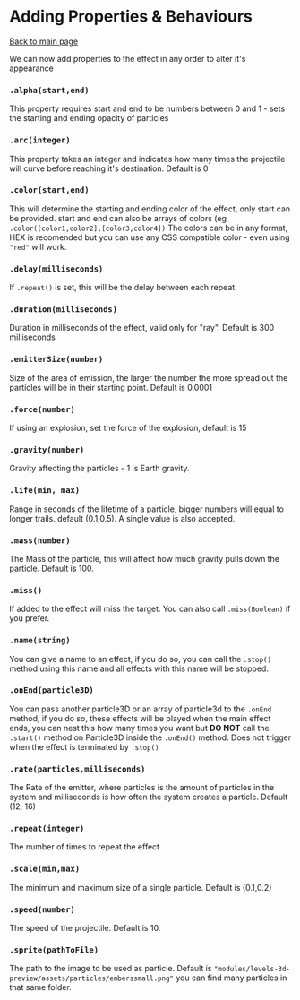 # Adding Properties & Behaviours
[Back to main page](https://github.com/theripper93/canvas3dcompendium/blob/master/wiki/ParticleSystem.md)

We can now add properties to the effect in any order to alter it's appearance

### `.alpha(start,end)`

This property requires start and end to be numbers between 0 and 1 - sets the starting and ending opacity of particles

### `.arc(integer)`

This property takes an integer and indicates how many times the projectile will curve before reaching it's destination. Default is 0

### `.color(start,end)`

This will determine the starting and ending color of the effect, only start can be provided. start and end can also be arrays of colors (eg `.color([color1,color2],[color3,color4])`
The colors can be in any format, HEX is recomended but you can use any CSS compatible color - even using `"red"` will work.

### `.delay(milliseconds)`

If `.repeat()` is set, this will be the delay between each repeat.

### `.duration(milliseconds)`

Duration in milliseconds of the effect, valid only for "ray". Default is 300 milliseconds

### `.emitterSize(number)`

Size of the area of emission, the larger the number the more spread out the particles will be in their starting point. Default is 0.0001

### `.force(number)`
If using an explosion, set the force of the explosion, default is 15

### `.gravity(number)`

Gravity affecting the particles - 1 is Earth gravity.

### `.life(min, max)`

Range in seconds of the lifetime of a particle, bigger numbers will equal to longer trails. default (0.1,0.5). A single value is also accepted.

### `.mass(number)`

The Mass of the particle, this will affect how much gravity pulls down the particle. Default is 100.

### `.miss()`

If added to the effect will miss the target. You can also call `.miss(Boolean)` if you prefer.

### `.name(string)`

You can give a name to an effect, if you do so, you can call the `.stop()` method using this name and all effects with this name will be stopped.

### `.onEnd(particle3D)`

You can pass another particle3D or an array of particle3d to the `.onEnd` method, if you do so, these effects will be played when the main effect ends, you can nest this how many times you want but **DO NOT** call the `.start()` method on Particle3D inside the `.onEnd()` method. Does not trigger when the effect is terminated by `.stop()`

### `.rate(particles,milliseconds)`

The Rate of the emitter, where particles is the amount of particles in the system and milliseconds is how often the system creates a particle. Default (12, 16)

### `.repeat(integer)`

The number of times to repeat the effect

### `.scale(min,max)`

The minimum and maximum size of a single particle. Default is (0.1,0.2)

### `.speed(number)`

The speed of the projectile. Default is 10.

### `.sprite(pathToFile)`

The path to the image to be used as particle. Default is `"modules/levels-3d-preview/assets/particles/emberssmall.png"` you can find many particles in that same folder.
